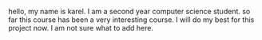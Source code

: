 hello, my name is karel. I am a second year computer science student. so far this course has been a very interesting course. I will do my best for this project now. I am not sure what to add here.